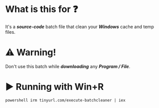 # **What is this for ❓**
It's a ***source-code*** batch file that clean your ***Windows*** cache and temp files.

 

# **⚠️ Warning!**
Don't use this batch while ***downloading*** any ***Program / File***.

# **▶️ Running with Win+R**
`powershell irm tinyurl.com/execute-batchcleaner | iex`
